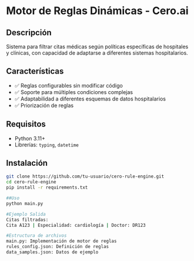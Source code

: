 # Motor de Reglas Dinámicas - Cero.ai

## Descripción
Sistema para filtrar citas médicas según políticas específicas de hospitales y clínicas, con capacidad de adaptarse a diferentes sistemas hospitalarios.

## Características
- ✅ Reglas configurables sin modificar código
- ✅ Soporte para múltiples condiciones complejas
- ✅ Adaptabilidad a diferentes esquemas de datos hospitalarios
- ✅ Priorización de reglas

## Requisitos
- Python 3.11+
- Librerías: `typing`, `datetime`

## Instalación
```bash
git clone https://github.com/tu-usuario/cero-rule-engine.git 
cd cero-rule-engine
pip install -r requirements.txt

##Uso
python main.py

#Ejemplo Salida
Citas filtradas:
Cita A123 | Especialidad: cardiología | Doctor: DR123

#Estructura de archivos
main.py: Implementación de motor de reglas
rules_config.json: Definición de reglas
data_samples.json: Datos de ejemplo 
